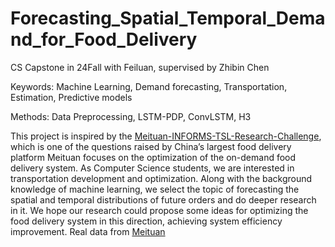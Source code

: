 # Forecasting_Spatial_Temporal_Demand_for_Food_Delivery
CS Capstone in 24Fall with Feiluan, supervised by Zhibin Chen

Keywords: Machine Learning, Demand forecasting, Transportation, Estimation, Predictive models

Methods: Data Preprocessing, LSTM-PDP, ConvLSTM, H3

This project is inspired by the [Meituan-INFORMS-TSL-Research-Challenge](https://github.com/meituan/Meituan-INFORMS-TSL-Research-Challenge.git),
which is one of the questions raised by China’s largest food delivery platform
Meituan focuses on the optimization of the on-demand food delivery system. As
Computer Science students, we are interested in transportation development
and optimization. Along with the background knowledge of machine learning,
we select the topic of forecasting the spatial and temporal distributions of future
orders and do deeper research in it. We hope our research could propose
some ideas for optimizing the food delivery system in this direction, achieving
system efficiency improvement.
Real data from [Meituan](https://github.com/meituan/Meituan-INFORMS-TSL-Research-Challenge.git)
